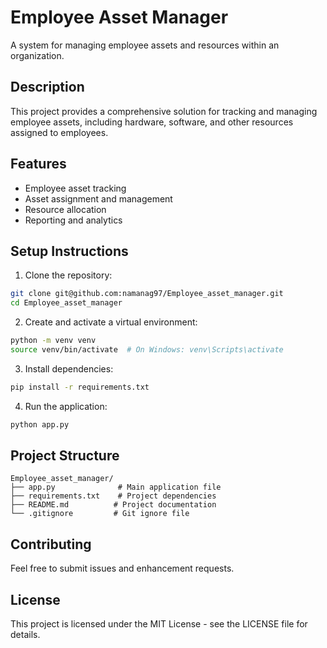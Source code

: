 # Employee Asset Manager

A system for managing employee assets and resources within an organization.

## Description
This project provides a comprehensive solution for tracking and managing employee assets, including hardware, software, and other resources assigned to employees.

## Features
- Employee asset tracking
- Asset assignment and management
- Resource allocation
- Reporting and analytics

## Setup Instructions

1. Clone the repository:
```bash
git clone git@github.com:namanag97/Employee_asset_manager.git
cd Employee_asset_manager
```

2. Create and activate a virtual environment:
```bash
python -m venv venv
source venv/bin/activate  # On Windows: venv\Scripts\activate
```

3. Install dependencies:
```bash
pip install -r requirements.txt
```

4. Run the application:
```bash
python app.py
```

## Project Structure
```
Employee_asset_manager/
├── app.py              # Main application file
├── requirements.txt    # Project dependencies
├── README.md          # Project documentation
└── .gitignore         # Git ignore file
```

## Contributing
Feel free to submit issues and enhancement requests.

## License
This project is licensed under the MIT License - see the LICENSE file for details. 